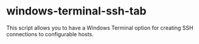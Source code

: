 # windows-terminal-ssh-tab
This script allows you to have a Windows Terminal option for creating SSH connections to configurable hosts.
